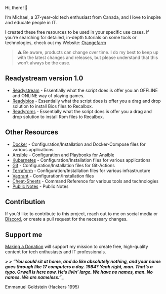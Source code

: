 Hi, there! 👋

I’m Michael, a 37-year-old tech enthusiast from Canada, and I love to inspire and educate people in IT.

I created these free resources to be used in your specific use cases. If you're searching for detailed, in-depth tutorials on some tools or technologies, check out my Website: [Orangefarm](https://home.orangefarm.ca)

> ⚠️ Be aware, products can change over time. I do my best to keep up with the latest changes and releases, but please understand that this won’t always be the case.

## Readystream version 1.0
- [Readystream](https://github.com/dockercompose-man/readystream) - Essentially what the script does is offer you an OFFLINE and ONLINE way of playing games.
- [Readybios](https://github.com/dockercompose-man/readybios) - Essentially what the script does is offer you a drag and drop solution to install Bios files to Recalbox.
- [Readyroms](https://github.com/dockercompose-man/readyroms) - Essentially what the script does is offer you a drag and drop solution to install Rom files to Recalbox.

## Other Resources
- [Docker](https://github.com/dockercompose-man/docker) - Configuration/Installation and Docker-Compose files for various applications
- [Ansible](https://github.com/dockercompose-man/ansible) - Configuration and Playbooks for Ansible
- [Kubernetes](https://github.com/dockercompose-man/kubernetes) - Configuration/Installation files for various applications
- [Git](https://github.com/dockercompose-man/git) - Configuration/Installation files for Git-Actions
- [Terraform](https://github.com/dockercompose-man/terraform) - Configuration/Installation files for various infrastructure
- [Vagrant](https://github.com/dockercompose-man/vagrant) - Configuration/Installation files
- [Cheat-Sheets](https://github.com/dockercompose-man/essentialeducation) - Command Reference for various tools and technologies
- [Public Notes](https://github.com/dockercompose-man/obsidian_public) - Public Notes

## Contribution

If you’d like to contribute to this project, reach out to me on social media or [Discord](https://discord.com/invite/HJuEdZsWYE), or create a pull request for the necessary changes.

## Support me

[Making a Donation](https://home.orangefarm.ca/donate/) will support my mission to create free, high-quality content for tech enthusiasts and IT professionals.

_**> > “You could sit at home, and do like absolutely nothing, and your name goes through like 17 computers a day. 1984? Yeah right, man. That’s a typo. Orwell is here now. He’s livin’ large. We have no names, man. No names. We are nameless.”**__
> > 
Emmanuel Goldstein (Hackers 1995)

